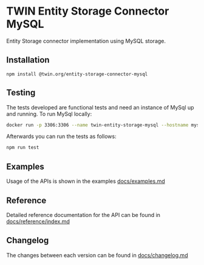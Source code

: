 # TWIN Entity Storage Connector MySQL

Entity Storage connector implementation using MySQL storage.

## Installation

```shell
npm install @twin.org/entity-storage-connector-mysql
```

## Testing

The tests developed are functional tests and need an instance of MySql up and running. To run MySql locally:

```sh
docker run -p 3306:3306 --name twin-entity-storage-mysql --hostname mysql -e MYSQL_ROOT_PASSWORD=password -d mysql:latest
```

Afterwards you can run the tests as follows:

```sh
npm run test
```

## Examples

Usage of the APIs is shown in the examples [docs/examples.md](docs/examples.md)

## Reference

Detailed reference documentation for the API can be found in [docs/reference/index.md](docs/reference/index.md)

## Changelog

The changes between each version can be found in [docs/changelog.md](docs/changelog.md)
